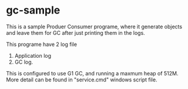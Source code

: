 # gc-sample
This is a sample Produer Consumer programe, where it generate objects and leave them for GC after just printing them in the logs.

This programe have 2 log file 
1) Application log
2) GC log.

This is configured to use G1 GC, and running a maxmum heap of 512M. More detail can be found in "service.cmd" windows script file.

